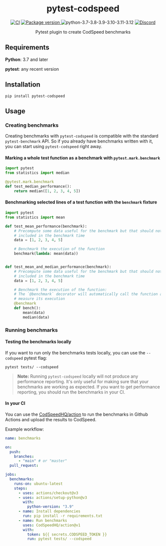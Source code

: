 <div align="center">
<h1>pytest-codspeed</h1>

[![CI](https://github.com/CodSpeedHQ/pytest-codspeed/actions/workflows/ci.yml/badge.svg)](https://github.com/CodSpeedHQ/pytest-codspeed/actions/workflows/ci.yml)
<a href="https://pypi.org/project/pytest-codspeed" target="_blank">
<img src="https://img.shields.io/pypi/v/pytest-codspeed?color=%2334D058&label=pypi" alt="Package version">
</a>
<img src="https://img.shields.io/badge/python-3.7%20|%203.8%20|%203.9%20|%203.10%20|%203.11%20|%203.12-informational.svg" alt="python-3.7-3.8-3.9-3.10-3.11-3.12">
[![Discord](https://img.shields.io/badge/chat%20on-discord-7289da.svg)](https://discord.com/invite/MxpaCfKSqF)

Pytest plugin to create CodSpeed benchmarks

</div>

## Requirements

**Python**: 3.7 and later

**pytest**: any recent version

## Installation

```shell
pip install pytest-codspeed
```

## Usage

### Creating benchmarks

Creating benchmarks with `pytest-codspeed` is compatible with the standard `pytest-benchmark` API. So if you already have benchmarks written with it, you can start using `pytest-codspeed` right away.

#### Marking a whole test function as a benchmark with `pytest.mark.benchmark`

```python
import pytest
from statistics import median

@pytest.mark.benchmark
def test_median_performance():
    return median([1, 2, 3, 4, 5])
```

#### Benchmarking selected lines of a test function with the `benchmark` fixture

```python
import pytest
from statistics import mean

def test_mean_performance(benchmark):
    # Precompute some data useful for the benchmark but that should not be
    # included in the benchmark time
    data = [1, 2, 3, 4, 5]

    # Benchmark the execution of the function
    benchmark(lambda: mean(data))


def test_mean_and_median_performance(benchmark):
    # Precompute some data useful for the benchmark but that should not be
    # included in the benchmark time
    data = [1, 2, 3, 4, 5]

    # Benchmark the execution of the function:
    # The `@benchmark` decorator will automatically call the function and
    # measure its execution
    @benchmark
    def bench():
        mean(data)
        median(data)
```

### Running benchmarks

#### Testing the benchmarks locally

If you want to run only the benchmarks tests locally, you can use the `--codspeed` pytest flag:

```shell
pytest tests/ --codspeed
```

> **Note:** Running `pytest-codspeed` locally will not produce any performance reporting. It's only useful for making sure that your benchmarks are working as expected. If you want to get performance reporting, you should run the benchmarks in your CI.

#### In your CI

You can use the [CodSpeedHQ/action](https://github.com/CodSpeedHQ/action) to run the benchmarks in Github Actions and upload the results to CodSpeed.

Example workflow:

```yaml
name: benchmarks

on:
  push:
    branches:
      - "main" # or "master"
  pull_request:

jobs:
  benchmarks:
    runs-on: ubuntu-latest
    steps:
      - uses: actions/checkout@v3
      - uses: actions/setup-python@v3
        with:
          python-version: "3.9"
      - name: Install dependencies
        run: pip install -r requirements.txt
      - name: Run benchmarks
        uses: CodSpeedHQ/action@v1
        with:
          token: ${{ secrets.CODSPEED_TOKEN }}
          run: pytest tests/ --codspeed
```
